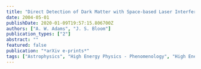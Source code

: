 ```yaml
---
title: "Direct Detection of Dark Matter with Space-based Laser Interferometers"
date: 2004-05-01
publishDate: 2020-01-09T19:57:15.806700Z
authors: ["A. W. Adams", "J. S. Bloom"]
publication_types: ["2"]
abstract: ""
featured: false
publication: "*arXiv e-prints*"
tags: ["Astrophysics", "High Energy Physics - Phenomenology", "High Energy Physics - Theory"]
---
```


